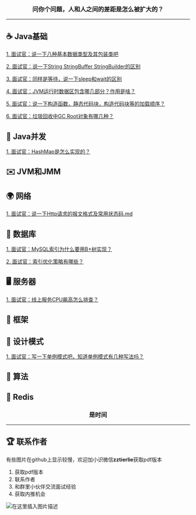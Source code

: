 <h3 align="center">问你个问题，人和人之间的差距是怎么被扩大的？</h3>

------


## ☕ Java基础

[1. 面试官：说一下八种基本数据类型及其包装类吧](./面试官：说一下八种基本数据类型及其包装类吧.md) 
                                            
[2. 面试官：说一下String StringBuffer StringBuilder的区别](./面试官：说一下String&#32;StringBuffer&#32;StringBuilder的区别.md)

[3. 面试官：同样是等待，说一下sleep和wait的区别](./面试官：同样是等待，说一下sleep和wait的区别.md)

[4. 面试官：JVM运行时数据区包含哪几部分？作用是啥？](./面试官：JVM运行时数据区包含哪几部分？作用是啥？.md)

[5. 面试官：说一下构造函数，静态代码块，构造代码块等的加载顺序？](./面试官：说一下构造函数，静态代码块，构造代码块等的加载顺序？.md)

[6. 面试官：垃圾回收中GC Root对象有哪几种？](./面试官：垃圾回收中GC&#32;Root对象有哪几种？.md)

## 🌱 Java并发

[1. 面试官：HashMap是怎么实现的？](./面试官：HashMap是怎么实现的？.md)

##  ✉️ JVM和JMM



## 🌍 网络

[1. 面试官：说一下Http请求的报文格式及常用状态码.md](./面试官：说一下Http请求的报文格式及常用状态码.md)

## 💾 数据库

[1. 面试官：MySQL索引为什么要用B+树实现？](./面试官：MySQL索引为什么要用B+树实现？.md)

[2. 面试官：索引优化策略有哪些？](./面试官：索引优化策略有哪些？.md)


##  🖥️ 服务器

[1. 面试官：线上服务CPU飙高怎么排查？](./面试官：线上服务CPU飙高怎么排查？.md)

##  🏡 框架

## 🎨 设计模式

[1. 面试官：写一下单例模式吧，知道单例模式有几种写法吗？](./面试官：写一下单例模式吧，知道单例模式有几种写法吗？.md)



## 🔢 算法


## 📖 Redis


<h3 align="center">是时间</h3>

------

## 🏆 联系作者

有些图片在github上显示较慢，欢迎加小识微信**zztierlie**获取pdf版本

1. 获取pdf版本
2. 联系作者
3. 和群里小伙伴交流面试经验
4. 获取内推机会


![在这里插入图片描述](https://img-blog.csdnimg.cn/20201126184502957.jpeg)